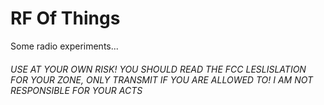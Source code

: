 # RF Of Things
Some radio experiments...

###### USE AT YOUR OWN RISK! YOU SHOULD READ THE FCC LESLISLATION FOR YOUR ZONE, ONLY TRANSMIT IF YOU ARE ALLOWED TO! I AM NOT RESPONSIBLE FOR YOUR ACTS
